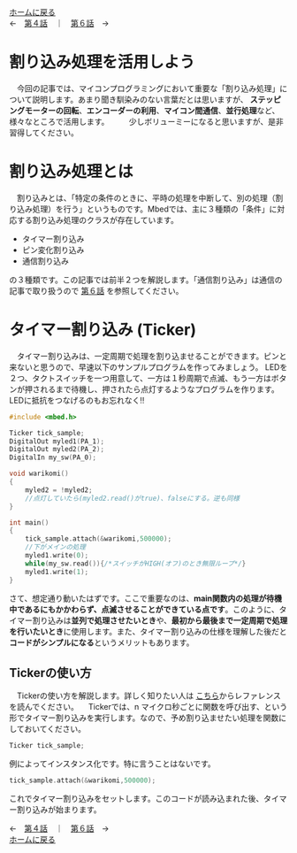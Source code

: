 [ホームに戻る](./index.md)  
←　[第４話](AnalogIn_explain.md)　｜　[第６話](comunication.md)　→  

# 割り込み処理を活用しよう
　今回の記事では、マイコンプログラミングにおいて重要な「割り込み処理」について説明します。あまり聞き馴染みのない言葉だとは思いますが、
**ステッピングモーターの回転**、**エンコーダーの利用**、**マイコン間通信**、**並行処理**など、様々なところで活用します。
　
　少しボリューミーになると思いますが、是非習得してください。

# 割り込み処理とは
　割り込みとは、「特定の条件のときに、平時の処理を中断して、別の処理（割り込み処理）を行う」というものです。Mbedでは、主に３種類の「条件」に対応する割り込み処理のクラスが存在しています。

* タイマー割り込み
* ピン変化割り込み
* 通信割り込み

の３種類です。この記事では前半２つを解説します。「通信割り込み」は通信の記事で取り扱うので [第６話](comunication.md) を参照してください。

# タイマー割り込み (Ticker)
　タイマー割り込みは、一定周期で処理を割り込ませることができます。ピンと来ないと思うので、早速以下のサンプルプログラムを作ってみましょう。
LEDを２つ、タクトスイッチを一つ用意して、一方は１秒周期で点滅、もう一方はボタンが押されるまで待機し、押されたら点灯するようなプログラムを作ります。
LEDに抵抗をつなげるのもお忘れなく‼

``` cpp
#include <mbed.h>

Ticker tick_sample;
DigitalOut myled1(PA_1);
DigitalOut myled2(PA_2);
DigitalIn my_sw(PA_0);

void warikomi()
{
    myled2 = !myled2;
    //点灯していたら(myled2.read()がtrue)、falseにする。逆も同様
}

int main()
{
    tick_sample.attach(&warikomi,500000);
    //下がメインの処理
    myled1.write(0);
    while(my_sw.read()){/*スイッチがHIGH(オフ)のとき無限ループ*/}
    myled1.write(1);
}

```

さて、想定通り動いたはずです。ここで重要なのは、**main関数内の処理が待機中であるにもかかわらず、点滅させることができている点です**。このように、タイマー割り込みは**並列で処理させたいとき**や、**最初から最後まで一定周期で処理を行いたいとき**に使用します。また、タイマー割り込みの仕様を理解した後だと
**コードがシンプルになる**というメリットもあります。

## Tickerの使い方
　Tickerの使い方を解説します。詳しく知りたい人は [こちら](https://os.mbed.com/docs/mbed-os/v6.15/mbed-os-api-doxy/classmbed_1_1_ticker.html)からレファレンスを読んでください。
　Tickerでは、n マイクロ秒ごとに関数を呼び出す、という形でタイマー割り込みを実行します。なので、予め割り込ませたい処理を関数にしておいてください。

``` cpp
Ticker tick_sample;
```
例によってインスタンス化です。特に言うことはないです。

``` cpp
tick_sample.attach(&warikomi,500000);
```
これでタイマー割り込みをセットします。このコードが読み込まれた後、タイマー割り込みが始まります。


←　[第４話](AnalogIn_explain.md)　｜　[第６話](comunication.md)　→  
[ホームに戻る](./index.md)